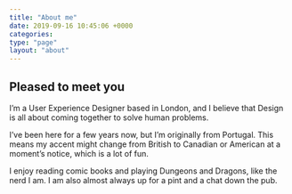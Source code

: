 ```yaml
---
title: "About me"
date: 2019-09-16 10:45:06 +0000
categories:
type: "page"
layout: "about"
---
```


## Pleased to meet you

I’m a User Experience Designer based in London, and I believe that Design is all about coming together to solve human problems.

I’ve been here for a few years now, but I’m originally from Portugal. This means my accent might change from British to Canadian or American at a moment’s notice, which is a lot of fun.

I enjoy reading comic books and playing Dungeons and Dragons, like the nerd I am. I am also almost always up for a pint and a chat down the pub.
